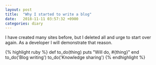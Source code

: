 ```yaml
---
layout: post
title:  "Why I started to write a blog"
date:   2018-11-11 03:57:32 +0900
categories: diary
---
```

I have created many sites before, but I deleted all and urge to start over again.
As a developer I will demonstrate that reason.

{% highlight ruby %}
def to_do(thing)
  puts "Will do, #{thing}"
end
to_do('Blog writing')
to_do('Knowledge sharing')
{% endhighlight %}
